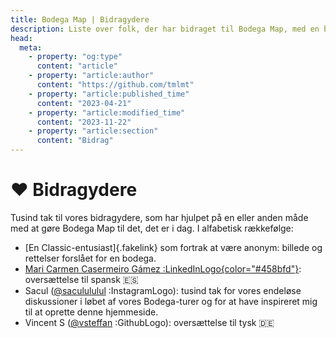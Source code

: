```yaml
---
title: Bodega Map | Bidragydere
description: Liste over folk, der har bidraget til Bodega Map, med en beskrivelse af deres individuelle bidrag
head:
  meta:
    - property: "og:type"
      content: "article"
    - property: "article:author"
      content: "https://github.com/tmlmt"
    - property: "article:published_time"
      content: "2023-04-21"
    - property: "article:modified_time"
      content: "2023-11-22"
    - property: "article:section"
      content: "Bidrag"
---
```


# ❤️ Bidragydere

Tusind tak til vores bidragydere, som har hjulpet på en eller anden måde med at gøre Bodega Map til det, det er i dag. I alfabetisk rækkefølge:

- [En Classic-entusiast]{.fakelink} som fortrak at være anonym: billede og rettelser forslået for en bodega.
- [Mari Carmen Casermeiro Gámez :LinkedInLogo{color="#458bfd"}](https://www.linkedin.com/in/maria-del-carmen-casermeiro-g%C3%A1mez-58b84b195): oversættelse til spansk 🇪🇸
- Sacul ([@saculululul](https://instagram.com/saculululul) :InstagramLogo): tusind tak for vores endeløse diskussioner i løbet af vores Bodega-turer og for at have inspireret mig til at oprette denne hjemmeside.
- Vincent S ([@vsteffan](https://github.com/vsteffan) :GithubLogo): oversættelse til tysk 🇩🇪

